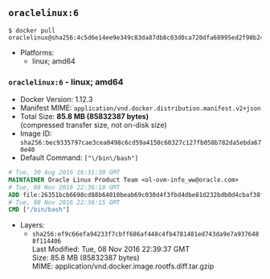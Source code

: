 ## `oraclelinux:6`

```console
$ docker pull oraclelinux@sha256:4c5d6e14ee9e349c83da87db8c03d0ca720dfa68995ed2f90b24b0a8f282ce86
```

-	Platforms:
	-	linux; amd64

### `oraclelinux:6` - linux; amd64

-	Docker Version: 1.12.3
-	Manifest MIME: `application/vnd.docker.distribution.manifest.v2+json`
-	Total Size: **85.8 MB (85832387 bytes)**  
	(compressed transfer size, not on-disk size)
-	Image ID: `sha256:bec9335797cae3cea0498c6cd59a4150c60327c127fb058b782da5ebda670e40`
-	Default Command: `["\/bin\/bash"]`

```dockerfile
# Tue, 30 Aug 2016 16:31:30 GMT
MAINTAINER Oracle Linux Product Team <ol-ovm-info_ww@oracle.com>
# Tue, 08 Nov 2016 22:36:10 GMT
ADD file:26351bcb6698cd88b64010beab69c030d4f3fbd4dbe81d232bdb0d4cbaf38f7e in / 
# Tue, 08 Nov 2016 22:36:15 GMT
CMD ["/bin/bash"]
```

-	Layers:
	-	`sha256:ef9c66efa94233f7cbff686af448c4fb4781481ed743da9e7a9376488f114406`  
		Last Modified: Tue, 08 Nov 2016 22:39:37 GMT  
		Size: 85.8 MB (85832387 bytes)  
		MIME: application/vnd.docker.image.rootfs.diff.tar.gzip
